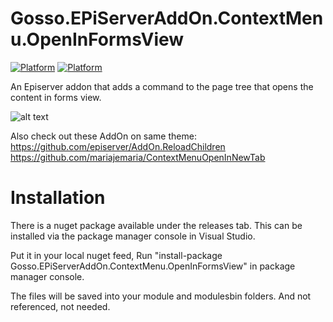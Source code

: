 # Gosso.EPiServerAddOn.ContextMenu.OpenInFormsView

[![Platform](https://img.shields.io/badge/Episerver-%207.6+-orange.svg?style=flat)](http://world.episerver.com/cms/) [![Platform](https://img.shields.io/badge/Episerver-%2010.0-green.svg?style=flat)](http://world.episerver.com/cms/)

An Episerver addon that adds a command to the page tree that opens the content in forms view.

![alt text](https://raw.githubusercontent.com/Lucstar/Gosso.EPiServerAddOn.ContextMenu.OpenInFormsView/master/OpenInFormsView.png "This is the Context menu on the tree")

Also check out these AddOn on same theme:
https://github.com/episerver/AddOn.ReloadChildren
https://github.com/mariajemaria/ContextMenuOpenInNewTab

# Installation

There is a nuget package available under the releases tab. This can be installed via the package manager console in Visual Studio.

Put it in your local nuget feed, Run "install-package Gosso.EPiServerAddOn.ContextMenu.OpenInFormsView" in package manager console.

The files will be saved into your module and modulesbin folders. And not referenced, not needed.

